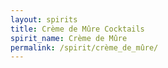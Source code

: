 ```yaml
---
layout: spirits
title: Crème de Mûre Cocktails
spirit_name: Crème de Mûre
permalink: /spirit/crème_de_mûre/
---
```


